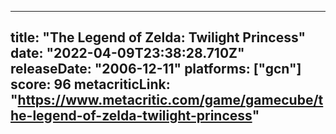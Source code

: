 
---
title: "The Legend of Zelda: Twilight Princess"
date: "2022-04-09T23:38:28.710Z"
releaseDate: "2006-12-11"
platforms: ["gcn"]
score: 96
metacriticLink: "https://www.metacritic.com/game/gamecube/the-legend-of-zelda-twilight-princess"
---
